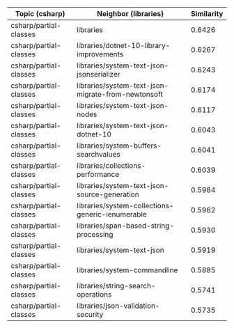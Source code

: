 | Topic (csharp) | Neighbor (libraries) | Similarity |
|-------------|-------------------|------------|
| csharp/partial-classes | libraries | 0.6426 |
| csharp/partial-classes | libraries/dotnet-10-library-improvements | 0.6267 |
| csharp/partial-classes | libraries/system-text-json-jsonserializer | 0.6243 |
| csharp/partial-classes | libraries/system-text-json-migrate-from-newtonsoft | 0.6174 |
| csharp/partial-classes | libraries/system-text-json-nodes | 0.6117 |
| csharp/partial-classes | libraries/system-text-json-dotnet-10 | 0.6043 |
| csharp/partial-classes | libraries/system-buffers-searchvalues | 0.6041 |
| csharp/partial-classes | libraries/collections-performance | 0.6039 |
| csharp/partial-classes | libraries/system-text-json-source-generation | 0.5984 |
| csharp/partial-classes | libraries/system-collections-generic-ienumerable | 0.5962 |
| csharp/partial-classes | libraries/span-based-string-processing | 0.5930 |
| csharp/partial-classes | libraries/system-text-json | 0.5919 |
| csharp/partial-classes | libraries/system-commandline | 0.5885 |
| csharp/partial-classes | libraries/string-search-operations | 0.5741 |
| csharp/partial-classes | libraries/json-validation-security | 0.5735 |
